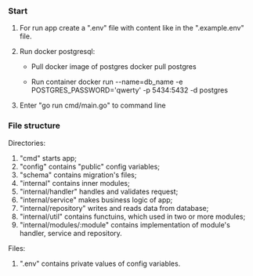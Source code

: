 ### Start ###
1) For run app create a ".env" file with content like in the ".example.env" file.

2) Run docker postgresql:

    - Pull docker image of postgres docker pull postgres

    - Run container docker run --name=db_name -e POSTGRES_PASSWORD='qwerty' -p 5434:5432 -d postgres

3) Enter "go run cmd/main.go" to command line

### File structure ###

Directories:
1) "cmd" starts app;
2) "config" contains "public" config variables;
3) "schema" contains migration's files;
4) "internal" contains inner modules;
5) "internal/handler" handles and validates request;
6) "internal/service" makes business logic of app;
7) "internal/repository" writes and reads data from database;
8) "internal/util" contains functuins, which used in two or more modules;
9) "internal/modules/:module" contains implementation of module's handler, service and repository.

Files:
1) ".env" contains private values of config variables.
